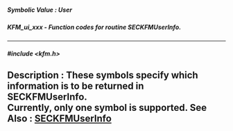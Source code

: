 ##### Symbolic Value : User
##### KFM_ui_xxx - Function codes for routine SECKFMUserInfo.
---
##### #include <kfm.h>
**Description :**
These symbols specify which information is to be returned in SECKFMUserInfo.  
Currently, only one symbol is supported.
**See Also :**
[SECKFMUserInfo](D:/md_files/SECKFMUserInfo.md)
---
